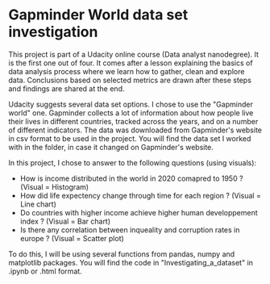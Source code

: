 # Gapminder World data set investigation

This project is part of a Udacity online course (Data analyst nanodegree). It is the first one out of four. It comes after a lesson explaining the basics
of data analysis process where we learn how to gather, clean and explore data. Conclusions based on selected metrics are drawn after these steps and findings are shared at the end.

Udacity suggests several data set options. I chose to use the "Gapminder world" one. Gapminder collects a lot of information about how people live their lives in different countries,
tracked across the years, and on a number of different indicators. The data was downloaded from Gapminder's website in csv format to be used in the project.
You will find the data set I worked with in the folder, in case it changed on Gapminder's website.

In this project, I chose to answer to the following questions (using visuals):
- How is income distributed in the world in 2020 comapred to 1950 ? (Visual = Histogram)
- How did life expectency change through time for each region ? (Visual = Line chart)
- Do countries with higher income achieve higher human developpement index ? (Visual = Bar chart)
- Is there any correlation between inqueality and corruption rates in europe ? (Visual = Scatter plot)

To do this, I will be using several functions from pandas, numpy and matplotlib packages.
You will find the code in "Investigating_a_dataset" in .ipynb or .html format.
